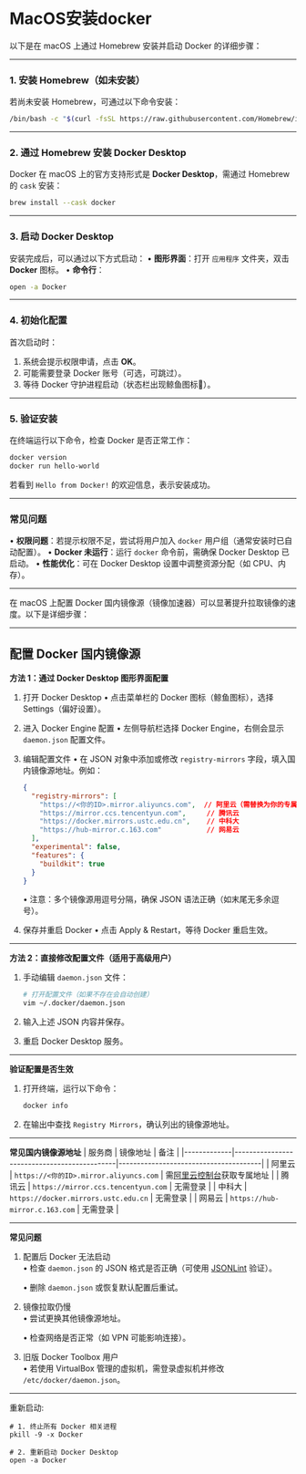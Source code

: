 # MacOS安装docker

以下是在 macOS 上通过 Homebrew 安装并启动 Docker 的详细步骤：

---

### **1. 安装 Homebrew（如未安装）**
若尚未安装 Homebrew，可通过以下命令安装：
```bash
/bin/bash -c "$(curl -fsSL https://raw.githubusercontent.com/Homebrew/install/HEAD/install.sh)"
```

---

### **2. 通过 Homebrew 安装 Docker Desktop**
Docker 在 macOS 上的官方支持形式是 **Docker Desktop**，需通过 Homebrew 的 `cask` 安装：
```bash
brew install --cask docker
```

---

### **3. 启动 Docker Desktop**
安装完成后，可以通过以下方式启动：
• **图形界面**：打开 `应用程序` 文件夹，双击 **Docker** 图标。
• **命令行**：
  ```bash
  open -a Docker
  ```

---

### **4. 初始化配置**
首次启动时：
1. 系统会提示权限申请，点击 **OK**。
2. 可能需要登录 Docker 账号（可选，可跳过）。
3. 等待 Docker 守护进程启动（状态栏出现鲸鱼图标🐳）。

---

### **5. 验证安装**
在终端运行以下命令，检查 Docker 是否正常工作：
```bash
docker version
docker run hello-world
```
若看到 `Hello from Docker!` 的欢迎信息，表示安装成功。

---

### **常见问题**
• **权限问题**：若提示权限不足，尝试将用户加入 `docker` 用户组（通常安装时已自动配置）。
• **Docker 未运行**：运行 `docker` 命令前，需确保 Docker Desktop 已启动。
• **性能优化**：可在 Docker Desktop 设置中调整资源分配（如 CPU、内存）。

---

在 macOS 上配置 Docker 国内镜像源（镜像加速器）可以显著提升拉取镜像的速度。以下是详细步骤：

---

## 配置 Docker 国内镜像源

**方法 1：通过 Docker Desktop 图形界面配置**
1. 打开 Docker Desktop
   • 点击菜单栏的 Docker 图标（鲸鱼图标），选择 Settings（偏好设置）。


2. 进入 Docker Engine 配置
   • 左侧导航栏选择 Docker Engine，右侧会显示 `daemon.json` 配置文件。


3. 编辑配置文件
   • 在 JSON 对象中添加或修改 `registry-mirrors` 字段，填入国内镜像源地址。例如：

     ```json
     {
       "registry-mirrors": [
         "https://<你的ID>.mirror.aliyuncs.com",  // 阿里云（需替换为你的专属地址）
         "https://mirror.ccs.tencentyun.com",     // 腾讯云
         "https://docker.mirrors.ustc.edu.cn",    // 中科大
         "https://hub-mirror.c.163.com"           // 网易云
       ],
       "experimental": false,
       "features": {
         "buildkit": true
       }
     }
     ```
   • 注意：多个镜像源用逗号分隔，确保 JSON 语法正确（如末尾无多余逗号）。


4. 保存并重启 Docker
   • 点击 Apply & Restart，等待 Docker 重启生效。


---

**方法 2：直接修改配置文件（适用于高级用户）**
1. 手动编辑 `daemon.json` 文件：
   ```bash
   # 打开配置文件（如果不存在会自动创建）
   vim ~/.docker/daemon.json
   ```
2. 输入上述 JSON 内容并保存。

3. 重启 Docker Desktop 服务。

---

**验证配置是否生效**
1. 打开终端，运行以下命令：
   ```bash
   docker info
   ```
2. 在输出中查找 `Registry Mirrors`，确认列出的镜像源地址。

---

**常见国内镜像源地址**
| 服务商      | 镜像地址                                      | 备注                                  |
|-------------|---------------------------------------------|---------------------------------------|
| 阿里云  | `https://<你的ID>.mirror.aliyuncs.com`      | 需[阿里云控制台](https://cr.console.aliyun.com)获取专属地址 |
| 腾讯云  | `https://mirror.ccs.tencentyun.com`         | 无需登录                              |
| 中科大  | `https://docker.mirrors.ustc.edu.cn`        | 无需登录                              |
| 网易云  | `https://hub-mirror.c.163.com`              | 无需登录                              |

---

**常见问题**
1. 配置后 Docker 无法启动  
   • 检查 `daemon.json` 的 JSON 格式是否正确（可使用 [JSONLint](https://jsonlint.com/) 验证）。

   • 删除 `daemon.json` 或恢复默认配置后重试。


2. 镜像拉取仍慢  
   • 尝试更换其他镜像源地址。

   • 检查网络是否正常（如 VPN 可能影响连接）。


3. 旧版 Docker Toolbox 用户  
   • 若使用 VirtualBox 管理的虚拟机，需登录虚拟机并修改 `/etc/docker/daemon.json`。


---

重新启动:
```
# 1. 终止所有 Docker 相关进程
pkill -9 -x Docker

# 2. 重新启动 Docker Desktop
open -a Docker
```